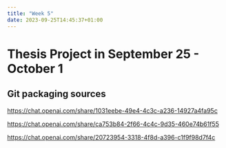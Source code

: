 ```yaml
---
title: "Week 5"
date: 2023-09-25T14:45:37+01:00
---
```


# Thesis Project in September 25 - October 1

## Git packaging sources

<https://chat.openai.com/share/1031eebe-49e4-4c3c-a236-14927a4fa95c>

<https://chat.openai.com/share/ca753b84-2f66-4c4c-9d35-460e74b61f55>

<https://chat.openai.com/share/20723954-3318-4f8d-a396-c1f9f98d7f4c>
